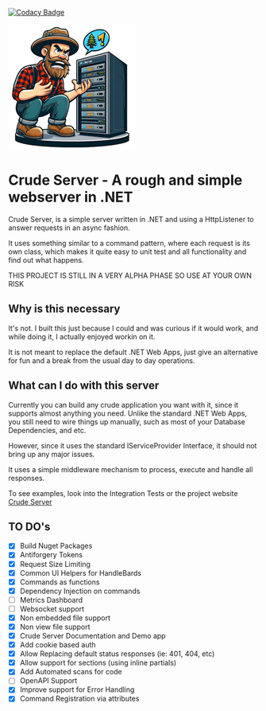 [![Codacy Badge](https://app.codacy.com/project/badge/Grade/2f935788913c45cc8264706ee210c1b3)](https://app.codacy.com/gh/Vfleitao/crude-server/dashboard?utm_source=gh&utm_medium=referral&utm_content=&utm_campaign=Badge_grade)


![CrudeServer](/Content/logo_small.png)
# Crude Server - A rough and simple webserver in .NET
Crude Server, is a simple server written in .NET and using a HttpListener to answer requests in an async fashion.

It uses something similar to a command pattern, where each request is its own class, which makes it quite easy to unit test and all functionality and find out what happens.

THIS PROJECT IS STILL IN A VERY ALPHA PHASE SO USE AT YOUR OWN RISK

## Why is this necessary
It's not. I built this just because I could and was curious if it would work, and while doing it, I actually enjoyed workin on it.

It is not meant to replace the default .NET Web Apps, just give an alternative for fun and a break from the usual day to day operations.

## What can I do with this server
Currently you can build any crude application you want with it, since it supports almost anything you need.
Unlike the standard .NET Web Apps, you still need to wire things up manually, such as most of your Database Dependencies, and etc.

However, since it uses the standard IServiceProvider Interface, it should not bring up any major issues.

It uses a simple middleware mechanism to process, execute and handle all responses.

To see examples, look into the Integration Tests or the project website [Crude Server](https://crudeserver.devtestplayground.com/)

## TO DO's
- [x] Build Nuget Packages
- [x] Antiforgery Tokens
- [x] Request Size Limiting
- [x] Common UI Helpers for HandleBards
- [x] Commands as functions
- [x] Dependency Injection on commands
- [ ] Metrics Dashboard
- [ ] Websocket support
- [x] Non embedded file support
- [x] Non view file support
- [x] Crude Server Documentation and Demo app
- [x] Add cookie based auth
- [x] Allow Replacing default status responses (ie: 401, 404, etc)
- [x] Allow support for sections (using inline partials)
- [x] Add Automated scans for code
- [ ] OpenAPI Support
- [x] Improve support for Error Handling
- [x] Command Registration via attributes
